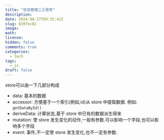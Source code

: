 ```yaml
---
title: "状态管理二三思考"
description: 
date: 2024-08-27T09:35:41Z
slug: 0397ec81
image: 
math: 
license: 
hidden: false
comments: true
categories:
  - tech
tags:
  - js
draft: false
---
```



store可以由一下几部分构成

- data: 基本的数据
- accessor: 方便基于一个索引(例如,id)从 store 中提取数据. 例如: `getDataById()`
- deriveData: 计算状态,基于 store 中已有的数据派生得来
- mutation: 使 store 发生变化的动作,一般有参数.可以影响一个字段,也可以影响多个字段
- event: 事件,不一定使 store 发生变化,也不一定有参数.
